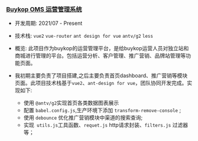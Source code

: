 
###  [Buykop OMS 运营管理系统](https://oms.prd.buykop.com/)

 * 开发周期: 2021/07 - Present

 * 技术栈: `vue2` `vue-router` `ant design for vue` `antv/g2` `less`

 * 概览: 此项目作为buykop的运营管理平台，是给buykop运营人员对独立站和商城进行管理的平台。包括运营分析、客户管理、推广营销、品牌站管理等功能页面。

 * 我初期主要负责了项目搭建,之后主要负责首页dashboard、推广营销等模块页面。此项目技术栈基于`vue2`、`ant-design for vue`，团队协同开发完成。实现如下:

    - 使用 `@antv/g2`实现首页各类数据图表展示
    - 配置 `babel.config.js`,生产环境下添加 `transform-remove-console` ;
    - 使用 `debounce` 优化推广营销模块中渠道的搜索查询;
    - 实现` utils.js`工具函数、`requet.js` http请求封装、`filters.js` 过滤器等；